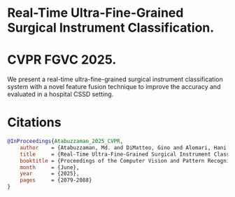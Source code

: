 # Real-Time Ultra-Fine-Grained Surgical Instrument Classification. 
# CVPR FGVC 2025. 
We present a real-time ultra-fine-grained surgical instrument classification system with a novel feature fusion technique to improve the accuracy and evaluated in a hospital CSSD setting.


# Citations
```bibtex
@InProceedings{Atabuzzaman_2025_CVPR, 
    author    = {Atabuzzaman, Md. and DiMatteo, Gino and Alomari, Hani and Tang, Chiawei and Hale, Connor and Goode, Adam E. and King, David Ryan and Thomas, Chris},
    title     = {Real-Time Ultra-Fine-Grained Surgical Instrument Classification},
    booktitle = {Proceedings of the Computer Vision and Pattern Recognition Conference (CVPR) Workshops},
    month     = {June},
    year      = {2025},
    pages     = {2079-2088}
}
```

